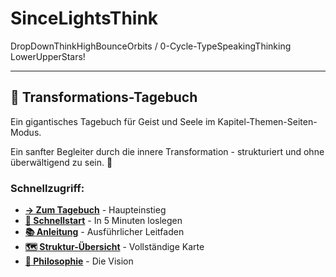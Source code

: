 # SinceLightsThink
DropDownThinkHighBounceOrbits / 0-Cycle-TypeSpeakingThinking LowerUpperStars!

---

## 📖 Transformations-Tagebuch

Ein gigantisches Tagebuch für Geist und Seele im Kapitel-Themen-Seiten-Modus.

Ein sanfter Begleiter durch die innere Transformation - strukturiert und ohne überwältigend zu sein. 🌟

### Schnellzugriff:
- **[→ Zum Tagebuch](./Tagebuch.md)** - Haupteinstieg
- **[🚀 Schnellstart](./Schnellstart.md)** - In 5 Minuten loslegen
- **[📚 Anleitung](./Anleitung.md)** - Ausführlicher Leitfaden
- **[🗺️ Struktur-Übersicht](./Struktur.md)** - Vollständige Karte
- **[💫 Philosophie](./Philosophie.md)** - Die Vision
